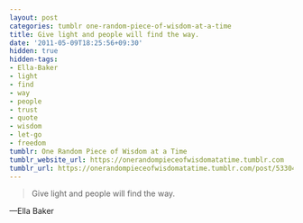 ```yaml
---
layout: post
categories: tumblr one-random-piece-of-wisdom-at-a-time
title: Give light and people will find the way.
date: '2011-05-09T18:25:56+09:30'
hidden: true
hidden-tags:
- Ella-Baker
- light
- find
- way
- people
- trust
- quote
- wisdom
- let-go
- freedom
tumblr: One Random Piece of Wisdom at a Time
tumblr_website_url: https://onerandompieceofwisdomatatime.tumblr.com
tumblr_url: https://onerandompieceofwisdomatatime.tumblr.com/post/5330477439/give-light-and-people-will-find-the-way
---
```

> Give light and people will find the way.

—Ella Baker
